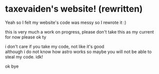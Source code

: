 # taxevaiden's website! (rewritten)

Yeah so I felt my website's code was messy so I rewrote it :)

this is very much a work on progress, please don't take this as my current for now please ok ty 

i don't care if you take my code, not like it's good<br>
although i do not know how astro works so maybe you will not be able to steal my code. idk!

ok bye